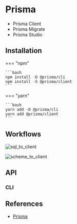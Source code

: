 # Prisma

- Prisma Client
- Prisma Migrate
- Prisma Studio

## Installation

=== "npm"

    ```bash
    npm install -D @prisma/cli
    npm install -S @prisma/client
    ```

=== "yarn"

    ```bash
    yarn add -D @prisma/cli
    yarn add @prisma/client
    ```

## Workflows

![sql_to_client](https://imgur.com/ToNkpb2.png)

![scheme_to_client](https://imgur.com/OImder6.png)

## API

### CLI

## References

- [Prisma](https://www.prisma.io/)
